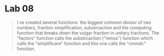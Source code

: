 # Lab 08

> I ve created several functions: the biggest common divisor of two numbers, fraction simplification, substrcaction and 
the computing function that breaks down the vulgar fraction in unitary fractions.
The "factors" function calls the substrcaction ("minus") function which calls the "simplificare" function and this one calls the "cmmdc" function.




